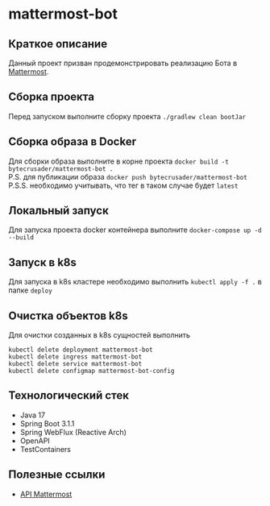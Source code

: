 # mattermost-bot

## Краткое описание

Данный проект призван продемонстрировать реализацию Бота в [Mattermost](https://mattermost.com).

## Сборка проекта
Перед запуском выполните сборку проекта `./gradlew clean bootJar`

## Сборка образа в Docker

Для сборки образа выполните в корне проекта `docker build -t bytecrusader/mattermost-bot .`  
P.S. для публикации образа `docker push bytecrusader/mattermost-bot`  
P.S.S. необходимо учитывать, что тег в таком случае будет `latest`  

## Локальный запуск

Для запуска проекта docker контейнера выполните `docker-compose up -d --build`

## Запуск в k8s

Для запуска в k8s кластере необходимо выполнить `kubectl apply -f .` в папке `deploy`

## Очистка объектов k8s

Для очистки созданных в k8s сущностей выполнить 
```
kubectl delete deployment mattermost-bot
kubectl delete ingress mattermost-bot
kubectl delete service mattermost-bot
kubectl delete configmap mattermost-bot-config
```

## Технологический стек

- Java 17
- Spring Boot 3.1.1
- Spring WebFlux (Reactive Arch)
- OpenAPI
- TestContainers

## Полезные ссылки

- [API Mattermost](https://developers.mattermost.com/integrate/getting-started/)
